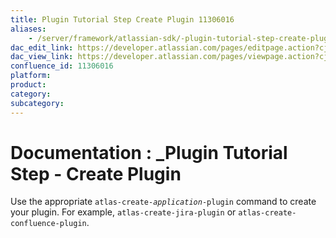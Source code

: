 ```yaml
---
title: Plugin Tutorial Step Create Plugin 11306016
aliases:
    - /server/framework/atlassian-sdk/-plugin-tutorial-step-create-plugin-11306016.html
dac_edit_link: https://developer.atlassian.com/pages/editpage.action?cjm=wozere&pageId=11306016
dac_view_link: https://developer.atlassian.com/pages/viewpage.action?cjm=wozere&pageId=11306016
confluence_id: 11306016
platform:
product:
category:
subcategory:
---
```

# Documentation : \_Plugin Tutorial Step - Create Plugin

Use the appropriate `atlas-create-`*`application`*`-plugin` command to create your plugin. For example, `atlas-create-jira-plugin` or `atlas-create-confluence-plugin`.

























